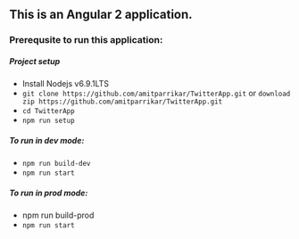 <h2>This is an Angular 2 application.</h2>
<h3>Prerequsite to run this application:</h3>

<h5>Project setup</h5>
    <ul>
        <li>Install Nodejs v6.9.1LTS</li>
        <li><code>git clone https://github.com/amitparrikar/TwitterApp.git</code> or <code>download zip https://github.com/amitparrikar/TwitterApp.git</code></li>
        <li><code>cd TwitterApp</code></li>
        <li><code>npm run setup</code></li>
    </ul>
    
<h5>To run in dev mode:</h5>
    <ul>
        <li><code>npm run build-dev</code></li>
        <li><code>npm run start</code></li>
    </ul>

<h5>To run in prod mode:</h5>
    <ul>
        <li><cod>npm run build-prod</code></li>
        <li><code>npm run start</code></li>    
    </ul>


